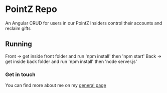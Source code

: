 # PointZ Repo

An Angular CRUD for users in our PointZ Insiders control their accounts and reclaim gifts

## Running
Front -> get inside front folder and run 'npm install' then 'npm start'
Back -> get inside back folder and run 'npm install' then 'node server.js'

### Get in touch
You can find more about me on my [general page](https://www.oliveiracomunicacao.com.br/caroline-araujo)